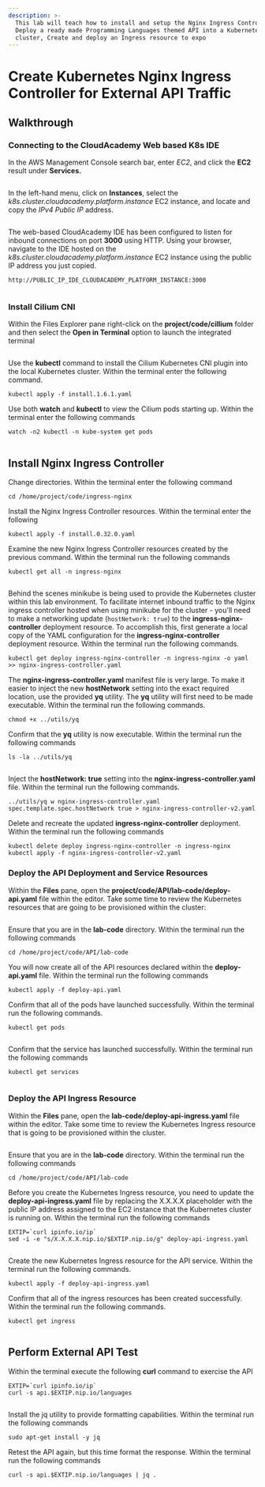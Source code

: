 ```yaml
---
description: >-
  This lab will teach how to install and setup the Nginx Ingress Controller,
  Deploy a ready made Programming Languages themed API into a Kubernetes
  cluster, Create and deploy an Ingress resource to expo
---
```


# Create Kubernetes Nginx Ingress Controller for External API Traffic

## Walkthrough

### Connecting to the CloudAcademy Web based K8s IDE <a href="#lab-page-title" id="lab-page-title"></a>

In the AWS Management Console search bar, enter _EC2_, and click the **EC2** result under **Services.**

<figure><img src="../../../.gitbook/assets/image (4) (2).png" alt=""><figcaption></figcaption></figure>

In the left-hand menu, click on **Instances**, select the _k8s.cluster.cloudacademy.platform.instance_ EC2 instance, and locate and copy the _IPv4 Public IP_ address.&#x20;

<figure><img src="../../../.gitbook/assets/image (1) (1) (3) (1).png" alt=""><figcaption></figcaption></figure>

The web-based CloudAcademy IDE has been configured to listen for inbound connections on port **3000** using HTTP. Using your browser, navigate to the IDE hosted on the _k8s.cluster.cloudacademy.platform.instance_ EC2 instance using the public IP address you just copied.

```
http://PUBLIC_IP_IDE_CLOUDACADEMY_PLATFORM_INSTANCE:3000
```

<figure><img src="../../../.gitbook/assets/image (9) (1).png" alt=""><figcaption></figcaption></figure>

### Install Cilium CNI <a href="#lab-page-title" id="lab-page-title"></a>

Within the Files Explorer pane right-click on the **project/code/cillium** folder and then select the **Open in Terminal** option to launch the integrated terminal

<figure><img src="../../../.gitbook/assets/image (12) (3).png" alt=""><figcaption></figcaption></figure>

Use the **kubectl** command to install the Cilium Kubernetes CNI plugin into the local Kubernetes cluster. Within the terminal enter the following command.

```
kubectl apply -f install.1.6.1.yaml
```

Use both **watch** and **kubectl** to view the Cilium pods starting up. Within the terminal enter the following commands

```
watch -n2 kubectl -n kube-system get pods
```

<figure><img src="../../../.gitbook/assets/image (3) (4).png" alt=""><figcaption></figcaption></figure>

## Install Nginx Ingress Controller <a href="#lab-page-title" id="lab-page-title"></a>

Change directories. Within the terminal enter the following command

```
cd /home/project/code/ingress-nginx 
```

Install the Nginx Ingress Controller resources. Within the terminal enter the following

```
kubectl apply -f install.0.32.0.yaml
```

Examine the new Nginx Ingress Controller resources created by the previous command. Within the terminal run the following commands

```
kubectl get all -n ingress-nginx
```

<figure><img src="../../../.gitbook/assets/image (17) (2).png" alt=""><figcaption></figcaption></figure>

Behind the scenes minikube is being used to provide the Kubernetes cluster within this lab environment. To facilitate internet inbound traffic to the Nginx ingress controller hosted when using minikube for the cluster - you'll need to make a networking update (`hostNetwork: true`) to the **ingress-nginx-controller** deployment resource. To accomplish this, first generate a local copy of the YAML configuration for the **ingress-nginx-controller** deployment resource. Within the terminal run the following commands.

```
kubectl get deploy ingress-nginx-controller -n ingress-nginx -o yaml >> nginx-ingress-controller.yaml
```

The **nginx-ingress-controller.yaml** manifest file is very large. To make it easier to inject the new **hostNetwork** setting into the exact required location, use the provided **yq** utility. The **yq** utility will first need to be made executable. Within the terminal run the following commands.

```
chmod +x ../utils/yq
```

Confirm that the **yq** utility is now executable. Within the terminal run the following commands

```
ls -la ../utils/yq
```

<figure><img src="../../../.gitbook/assets/image (11) (1).png" alt=""><figcaption></figcaption></figure>

Inject the **hostNetwork: true** setting into the **nginx-ingress-controller.yaml** file. Within the terminal run the following commands.

```
../utils/yq w nginx-ingress-controller.yaml spec.template.spec.hostNetwork true > nginx-ingress-controller-v2.yaml
```

Delete and recreate the updated **ingress-nginx-controller** deployment. Within the terminal run the following commands

```
kubectl delete deploy ingress-nginx-controller -n ingress-nginx
kubectl apply -f nginx-ingress-controller-v2.yaml
```

### Deploy the API Deployment and Service Resources <a href="#lab-page-title" id="lab-page-title"></a>

Within the **Files** pane, open the **project/code/API/lab-code/deploy-api.yaml** file within the editor. Take some time to review the Kubernetes resources that are going to be provisioned within the cluster:

<figure><img src="../../../.gitbook/assets/image (3) (1).png" alt=""><figcaption></figcaption></figure>

Ensure that you are in the **lab-code** directory. Within the terminal run the following commands

```
cd /home/project/code/API/lab-code
```

You will now create all of the API resources declared within the **deploy-api.yaml** file. Within the terminal run the following commands

```
kubectl apply -f deploy-api.yaml
```

Confirm that all of the pods have launched successfully. Within the terminal run the following commands.

```
kubectl get pods
```

<figure><img src="../../../.gitbook/assets/image (4) (1).png" alt=""><figcaption></figcaption></figure>

Confirm that the service has launched successfully. Within the terminal run the following commands

```
kubectl get services
```

<figure><img src="../../../.gitbook/assets/image (22).png" alt=""><figcaption></figcaption></figure>

### Deploy the API Ingress Resource <a href="#lab-page-title" id="lab-page-title"></a>

Within the **Files** pane, open the **lab-code/deploy-api-ingress.yaml** file within the editor. Take some time to review the Kubernetes Ingress resource that is going to be provisioned within the cluster.

<figure><img src="../../../.gitbook/assets/image (3).png" alt=""><figcaption></figcaption></figure>

Ensure that you are in the **lab-code** directory. Within the terminal run the following commands

```
cd /home/project/code/API/lab-code
```

Before you create the Kubernetes Ingress resource, you need to update the **deploy-api-ingress.yaml** file by replacing the X.X.X.X placeholder with the public IP address assigned to the EC2 instance that the Kubernetes cluster is running on. Within the terminal run the following commands

```
EXTIP=`curl ipinfo.io/ip`
sed -i -e "s/X.X.X.X.nip.io/$EXTIP.nip.io/g" deploy-api-ingress.yaml
```

<figure><img src="../../../.gitbook/assets/image (1) (1) (3).png" alt=""><figcaption></figcaption></figure>

Create the new Kubernetes Ingress resource for the API service. Within the terminal run the following commands.

```
kubectl apply -f deploy-api-ingress.yaml
```

Confirm that all of the ingress resources has been created successfully. Within the terminal run the following commands.

```
kubectl get ingress
```

<figure><img src="../../../.gitbook/assets/image (30).png" alt=""><figcaption></figcaption></figure>

## Perform External API Test <a href="#lab-page-title" id="lab-page-title"></a>

Within the terminal execute the following **curl** command to exercise the API

```
EXTIP=`curl ipinfo.io/ip`
curl -s api.$EXTIP.nip.io/languages  
```

<figure><img src="../../../.gitbook/assets/image (29).png" alt=""><figcaption></figcaption></figure>

Install the jq utility to provide formatting capabilities. Within the terminal run the following commands

```
sudo apt-get install -y jq
```

Retest the API again, but this time format the response. Within the terminal run the following commands

```
curl -s api.$EXTIP.nip.io/languages | jq .
```

<figure><img src="../../../.gitbook/assets/image (5) (1).png" alt=""><figcaption></figcaption></figure>

